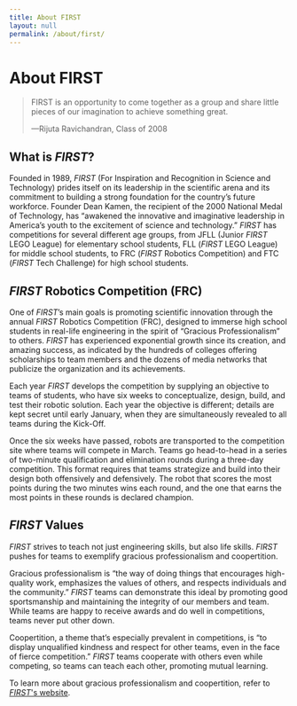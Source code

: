 ```yaml
---
title: About FIRST
layout: null
permalink: /about/first/
---
```


# About FIRST

> FIRST is an opportunity to come together as a group and share little
> pieces of our imagination to achieve something great.
>
> —Rijuta Ravichandran, Class of 2008


## What is <i class="first">FIRST</i>?


Founded in 1989, <i class="first">FIRST</i> (For Inspiration and Recognition in
Science and Technology) prides itself on its leadership in the scientific arena
and its commitment to building a strong foundation for the country’s future
workforce. Founder Dean Kamen, the recipient of the 2000 National Medal of
Technology, has “awakened the innovative and imaginative leadership in America’s
youth to the excitement of science and technology.” <i class="first">FIRST</i>
has competitions for several different age groups, from JFLL (Junior <i
class="first">FIRST</i> LEGO League) for elementary school students, FLL (<i
class="first">FIRST</i> LEGO League) for middle school students, to FRC (<i
class="first">FIRST</i> Robotics Competition) and FTC (<i
class="first">FIRST</i> Tech Challenge) for high school students.


## <i class="first">FIRST</i> Robotics Competition (FRC)

One of <i class="first">FIRST</i>’s main goals is promoting scientific
innovation through the annual <i class="first">FIRST</i> Robotics
Competition (FRC), designed to immerse high school students in real-life
engineering in the spirit of “Gracious Professionalism” to others. <i
class="first">FIRST</i> has experienced exponential growth since its
creation, and amazing success, as indicated by the hundreds of colleges
offering scholarships to team members and the dozens of media networks that
publicize the organization and its achievements.

Each year <i class="first">FIRST</i> develops the competition by supplying an
objective to teams of students, who have six weeks to conceptualize, design,
build, and test their robotic solution. Each year the objective is different;
details are kept secret until early January, when they are simultaneously
revealed to all teams during the Kick-Off.

Once the six weeks have passed, robots are transported to the competition site
where teams will compete in March. Teams go head-to-head in a series of
two-minute qualification and elimination rounds during a three-day competition.
This format requires that teams strategize and build into their design both
offensively and defensively. The robot that scores the most points during the
two minutes wins each round, and the one that earns the most points in these
rounds is declared champion.


## <i class="first">FIRST</i> Values

<i class="first">FIRST</i> strives to teach not just engineering skills, but
also life skills. <i class="first">FIRST</i> pushes for teams to exemplify
gracious professionalism and coopertition.

Gracious professionalism is “the way of doing things that encourages
high-quality work, emphasizes the values of others, and respects individuals and
the community.” <i class="first">FIRST</i> teams can demonstrate this ideal by
promoting good sportsmanship and maintaining the integrity of our members and
team. While teams are happy to receive awards and do well in competitions, teams
never put other down.

Coopertition, a theme that’s especially prevalent in competitions, is “to
display unqualified kindness and respect for other teams, even in the face of
fierce competition.” <i class="first">FIRST</i> teams cooperate with others even
while competing, so teams can teach each other, promoting mutual learning.

To learn more about gracious professionalism and coopertition, refer to [<i
class="first">FIRST</i>'s website](http://www.usfirst.org/).
